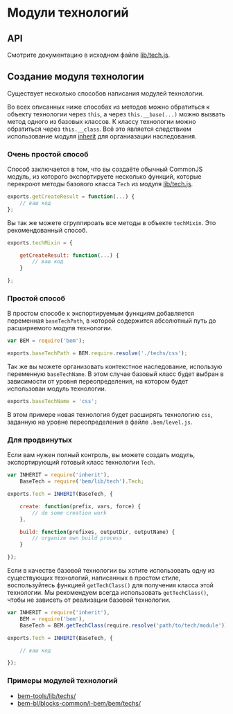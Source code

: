 # Модули технологий

## API

Смотрите документацию в исходном файле [lib/tech.js](https://github.com/bem/bem-tools/blob/master/lib/tech.js).

## Создание модуля технологии

Существует несколько способов написания модулей технологии.

Во всех описанных ниже способах из методов можно обратиться к объекту технологии через `this`,
а через `this.__base(...)` можно вызвать метод одного из базовых классов. К классу технологии
можно обратиться через `this.__class`. Всё это является следствием использование модуля
[inherit](https://github.com/dfilatov/node-inherit) для органиазации наследования.

### Очень простой способ

Способ заключается в том, что вы создаёте обычный CommonJS модуль, из
которого экспортируете несколько функций, которые перекроют методы базового
класса `Tech` из модуля [lib/tech.js](https://github.com/bem/bem-tools/blob/master/lib/tech.js).

```js
exports.getCreateResult = function(...) {
    // ваш код
};
```

Вы так же можете сгруппироать все методы в объекте `techMixin`. Это рекомендованный способ.

```js
exports.techMixin = {

    getCreateResult: function(...) {
        // ваш код
    }

};
```

### Простой способ

В простом способе к экспортируемым функциям добавляется переменная `baseTechPath`, в которой
содержится абсолютный путь до расширяемого модуля технологии.

```js
var BEM = require('bem');

exports.baseTechPath = BEM.require.resolve('./techs/css');
```

Так же вы можете организовать контекстное наследование, использую переменную `baseTechName`.
В этом случае базовый класс будет выбран в зависимости от уровня переопределения, на котором
будет использован модуль технологии.

```js
exports.baseTechName = 'css';
```

В этом примере новая технология будет расширять технологию `css`, заданную на уровне переопределения
в файле `.bem/level.js`.

### Для продвинутых

Если вам нужен полный контроль, вы можете создать модуль, экспортирующий готовый класс технологии `Tech`.

```js
var INHERIT = require('inherit'),
    BaseTech = require('bem/lib/tech').Tech;

exports.Tech = INHERIT(BaseTech, {

    create: function(prefix, vars, force) {
        // do some creation work
    },

    build: function(prefixes, outputDir, outputName) {
        // organize own build process
    }

});
```

Если в качестве базовой технологии вы хотите использовать одну из существующих технологий,
написанных в простом стиле, воспользуйтесь функцией `getTechClass()` для получения класса
этой технологии. Мы рекомендуем всегда использовать `getTechClass()`, чтобы не зависеть
от реализации базовой технологии.

```js
var INHERIT = require('inherit'),
    BEM = require('bem'),
    BaseTech = BEM.getTechClass(require.resolve('path/to/tech/module'));

exports.Tech = INHERIT(BaseTech, {

    // ваш код

});
```

### Примеры модулей технологий

 * [bem-tools/lib/techs/](https://github.com/bem/bem-tools/tree/master/lib/techs)
 * [bem-bl/blocks-common/i-bem/bem/techs/](https://github.com/bem/bem-bl/tree/master/blocks-common/i-bem/bem/techs)
